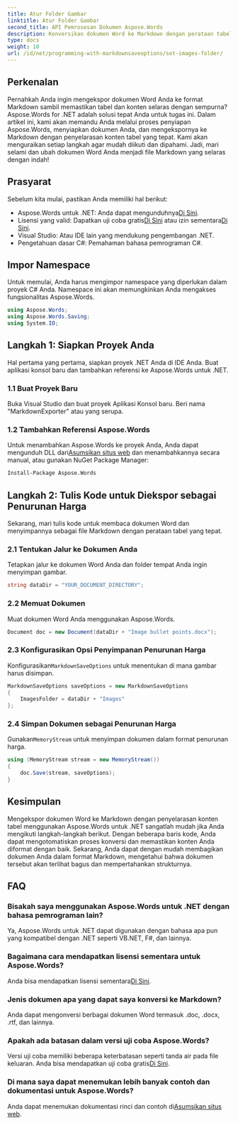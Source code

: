 ```yaml
---
title: Atur Folder Gambar
linktitle: Atur Folder Gambar
second_title: API Pemrosesan Dokumen Aspose.Words
description: Konversikan dokumen Word ke Markdown dengan perataan tabel yang tepat menggunakan Aspose.Words untuk .NET. Ikuti panduan terperinci kami untuk hasil sempurna.
type: docs
weight: 10
url: /id/net/programming-with-markdownsaveoptions/set-images-folder/
---
```

## Perkenalan

Pernahkah Anda ingin mengekspor dokumen Word Anda ke format Markdown sambil memastikan tabel dan konten selaras dengan sempurna? Aspose.Words for .NET adalah solusi tepat Anda untuk tugas ini. Dalam artikel ini, kami akan memandu Anda melalui proses penyiapan Aspose.Words, menyiapkan dokumen Anda, dan mengekspornya ke Markdown dengan penyelarasan konten tabel yang tepat. Kami akan menguraikan setiap langkah agar mudah diikuti dan dipahami. Jadi, mari selami dan ubah dokumen Word Anda menjadi file Markdown yang selaras dengan indah!

## Prasyarat

Sebelum kita mulai, pastikan Anda memiliki hal berikut:

-  Aspose.Words untuk .NET: Anda dapat mengunduhnya[Di Sini](https://releases.aspose.com/words/net/).
-  Lisensi yang valid: Dapatkan uji coba gratis[Di Sini](https://releases.aspose.com/) atau izin sementara[Di Sini](https://purchase.aspose.com/temporary-license/).
- Visual Studio: Atau IDE lain yang mendukung pengembangan .NET.
- Pengetahuan dasar C#: Pemahaman bahasa pemrograman C#.

## Impor Namespace

Untuk memulai, Anda harus mengimpor namespace yang diperlukan dalam proyek C# Anda. Namespace ini akan memungkinkan Anda mengakses fungsionalitas Aspose.Words.

```csharp
using Aspose.Words;
using Aspose.Words.Saving;
using System.IO;
```

## Langkah 1: Siapkan Proyek Anda

Hal pertama yang pertama, siapkan proyek .NET Anda di IDE Anda. Buat aplikasi konsol baru dan tambahkan referensi ke Aspose.Words untuk .NET.

### 1.1 Buat Proyek Baru

Buka Visual Studio dan buat proyek Aplikasi Konsol baru. Beri nama "MarkdownExporter" atau yang serupa.

### 1.2 Tambahkan Referensi Aspose.Words

 Untuk menambahkan Aspose.Words ke proyek Anda, Anda dapat mengunduh DLL dari[Asumsikan situs web](https://releases.aspose.com/words/net/) dan menambahkannya secara manual, atau gunakan NuGet Package Manager:

```bash
Install-Package Aspose.Words
```

## Langkah 2: Tulis Kode untuk Diekspor sebagai Penurunan Harga

Sekarang, mari tulis kode untuk membaca dokumen Word dan menyimpannya sebagai file Markdown dengan perataan tabel yang tepat.

### 2.1 Tentukan Jalur ke Dokumen Anda

Tetapkan jalur ke dokumen Word Anda dan folder tempat Anda ingin menyimpan gambar.

```csharp
string dataDir = "YOUR_DOCUMENT_DIRECTORY";
```

### 2.2 Memuat Dokumen

Muat dokumen Word Anda menggunakan Aspose.Words.

```csharp
Document doc = new Document(dataDir + "Image bullet points.docx");
```

### 2.3 Konfigurasikan Opsi Penyimpanan Penurunan Harga

 Konfigurasikan`MarkdownSaveOptions` untuk menentukan di mana gambar harus disimpan.

```csharp
MarkdownSaveOptions saveOptions = new MarkdownSaveOptions
{
    ImagesFolder = dataDir + "Images"
};
```

### 2.4 Simpan Dokumen sebagai Penurunan Harga

 Gunakan`MemoryStream` untuk menyimpan dokumen dalam format penurunan harga.

```csharp
using (MemoryStream stream = new MemoryStream())
{
    doc.Save(stream, saveOptions);
}
```

## Kesimpulan

Mengekspor dokumen Word ke Markdown dengan penyelarasan konten tabel menggunakan Aspose.Words untuk .NET sangatlah mudah jika Anda mengikuti langkah-langkah berikut. Dengan beberapa baris kode, Anda dapat mengotomatiskan proses konversi dan memastikan konten Anda diformat dengan baik. Sekarang, Anda dapat dengan mudah membagikan dokumen Anda dalam format Markdown, mengetahui bahwa dokumen tersebut akan terlihat bagus dan mempertahankan strukturnya.

## FAQ

### Bisakah saya menggunakan Aspose.Words untuk .NET dengan bahasa pemrograman lain?

Ya, Aspose.Words untuk .NET dapat digunakan dengan bahasa apa pun yang kompatibel dengan .NET seperti VB.NET, F#, dan lainnya.

### Bagaimana cara mendapatkan lisensi sementara untuk Aspose.Words?

 Anda bisa mendapatkan lisensi sementara[Di Sini](https://purchase.aspose.com/temporary-license/).

### Jenis dokumen apa yang dapat saya konversi ke Markdown?

Anda dapat mengonversi berbagai dokumen Word termasuk .doc, .docx, .rtf, dan lainnya.

### Apakah ada batasan dalam versi uji coba Aspose.Words?

Versi uji coba memiliki beberapa keterbatasan seperti tanda air pada file keluaran. Anda bisa mendapatkan uji coba gratis[Di Sini](https://releases.aspose.com/).

### Di mana saya dapat menemukan lebih banyak contoh dan dokumentasi untuk Aspose.Words?

 Anda dapat menemukan dokumentasi rinci dan contoh di[Asumsikan situs web](https://reference.aspose.com/words/net/).
